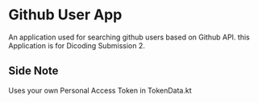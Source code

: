 # Github User App

An application used for searching github users based on Github API.
this Application is for Dicoding Submission 2.

## Side Note

Uses your own Personal Access Token in TokenData.kt

